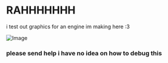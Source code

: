 # RAHHHHHHH
i test out graphics for an engine im making here :3

![Image](https://catpedia.wiki/images/4/4e/Uni.jpg)
### please send help i have no idea on how to debug this
